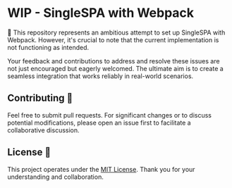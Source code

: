# WIP - SingleSPA with Webpack

🚧 This repository represents an ambitious attempt to set up SingleSPA with Webpack. However, it's crucial to note that the current implementation is not functioning as intended.

Your feedback and contributions to address and resolve these issues are not just encouraged but eagerly welcomed. The ultimate aim is to create a seamless integration that works reliably in real-world scenarios.

## Contributing 🤝

Feel free to submit pull requests. For significant changes or to discuss potential modifications, please open an issue first to facilitate a collaborative discussion.

## License 📝

This project operates under the [MIT License](https://choosealicense.com/licenses/mit/). Thank you for your understanding and collaboration.
